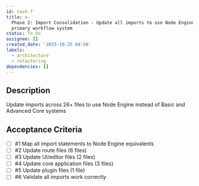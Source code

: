 ```yaml
---
id: task-7
title: >-
  Phase 2: Import Consolidation - Update all imports to use Node Engine as
  primary workflow system
status: To Do
assignee: []
created_date: '2025-10-25 04:50'
labels:
  - architecture
  - refactoring
dependencies: []
---
```


## Description

<!-- SECTION:DESCRIPTION:BEGIN -->
Update imports across 26+ files to use Node Engine instead of Basic and Advanced Core systems
<!-- SECTION:DESCRIPTION:END -->

## Acceptance Criteria
<!-- AC:BEGIN -->
- [ ] #1 Map all import statements to Node Engine equivalents
- [ ] #2 Update route files (6 files)
- [ ] #3 Update UI/editor files (2 files)
- [ ] #4 Update core application files (3 files)
- [ ] #5 Update plugin files (1 file)
- [ ] #6 Validate all imports work correctly
<!-- AC:END -->
